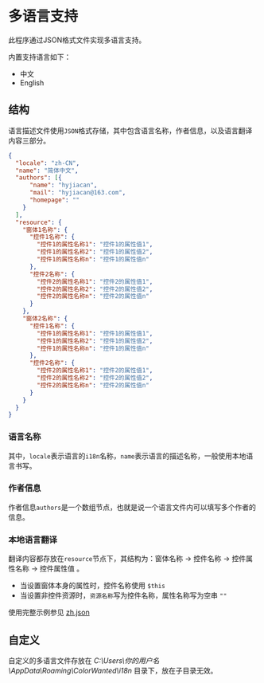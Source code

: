 # 多语言支持

此程序通过JSON格式文件实现多语言支持。

内置支持语言如下：

- 中文
- English

## 结构

语言描述文件使用`JSON`格式存储，其中包含语言名称，作者信息，以及语言翻译内容三部分。

```json
{
  "locale": "zh-CN",
  "name": "简体中文",
  "authors": [{
      "name": "hyjiacan",
      "mail": "hyjiacan@163.com",
      "homepage": ""
    }
  ],
  "resource": {
    "窗体1名称": {
      "控件1名称": {
        "控件1的属性名称1": "控件1的属性值1",
        "控件1的属性名称2": "控件1的属性值2",
        "控件1的属性名称n": "控件1的属性值n"
      },
      "控件2名称": {
        "控件2的属性名称1": "控件2的属性值1",
        "控件2的属性名称2": "控件2的属性值2",
        "控件2的属性名称n": "控件2的属性值n"
      }
    },    
    "窗体2名称": {
      "控件1名称": {
        "控件1的属性名称1": "控件1的属性值1",
        "控件1的属性名称2": "控件1的属性值2",
        "控件1的属性名称n": "控件1的属性值n"
      },
      "控件2名称": {
        "控件2的属性名称1": "控件2的属性值1",
        "控件2的属性名称2": "控件2的属性值2",
        "控件2的属性名称n": "控件2的属性值n"
      }
    }
  }
}
```

### 语言名称

其中，`locale`表示语言的`i18n`名称，`name`表示语言的描述名称，一般使用本地语言书写。

### 作者信息

作者信息`authors`是一个数组节点，也就是说一个语言文件内可以填写多个作者的信息。

### 本地语言翻译

翻译内容都存放在`resource`节点下，其结构为：窗体名称 -> 控件名称 -> 控件属性名称 -> 控件属性值 。

- 当设置窗体本身的属性时，控件名称使用 `$this`
- 当设置非控件资源时，`资源名称`写为控件名称，属性名称写为空串 `""`

使用完整示例参见 [zh.json](ColorWanted/Resources/langs/zh.json)


## 自定义

自定义的多语言文件存放在 *C:\Users\你的用户名\AppData\Roaming\ColorWanted\i18n* 目录下，放在子目录无效。

